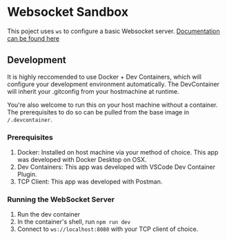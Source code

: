 # Websocket Sandbox
 
 This poject uses `ws` to configure a basic Websocket server. [Documentation can be found here](https://github.com/websockets/ws/blob/HEAD/doc/ws.md#event-headers)

 ## Development
 It is highly reccomended to use Docker + Dev Containers, which will configure your development environment automatically. The DevContainer will inherit your .gitconfig from your hostmachine at runtime.
 
 You're also welcome to run this on your host machine without a container. The prerequisites to do so can be pulled from the base image in `/.devcontainer`.

### Prerequisites
1) Docker: Installed on host machine via your method of choice. This app was developed with Docker Desktop on OSX.
2) Dev Containers: This app was developed with VSCode Dev Container Plugin.
3) TCP Client: This app was developed with Postman.

### Running the WebSocket Server
1) Run the dev container
2) In the container's shell, run `npm run dev`
3) Connect to `ws://localhost:8080` with your TCP client of choice.


